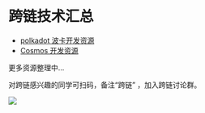 # 跨链技术汇总


*  [polkadot 波卡开发资源](https://wiki.learnblockchain.cn/cross-chain/polka.html)
*  [Cosmos 开发资源](https://wiki.learnblockchain.cn/cross-chain/cosmos.html)



更多资源整理中...


对跨链感兴趣的同学可扫码，备注“跨链” ，加入跨链讨论群。

![](https://img.learnblockchain.cn/qrcode/xiaona_qrcode2.jpeg)